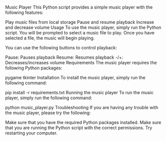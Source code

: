 Music Player
This Python script provides a simple music player with the following features:

Play music files from local storage
Pause and resume playback
Increase and decrease volume
Usage
To use the music player, simply run the Python script. You will be prompted to select a music file to play. Once you have selected a file, the music will begin playing.

You can use the following buttons to control playback:

Pause: Pauses playback
Resume: Resumes playback
-/+: Decreases/increases volume
Requirements
The music player requires the following Python packages:

pygame
tkinter
Installation
To install the music player, simply run the following command:

pip install -r requirements.txt
Running the music player
To run the music player, simply run the following command:

python music_player.py
Troubleshooting
If you are having any trouble with the music player, please try the following:

Make sure that you have the required Python packages installed.
Make sure that you are running the Python script with the correct permissions.
Try restarting your computer.
